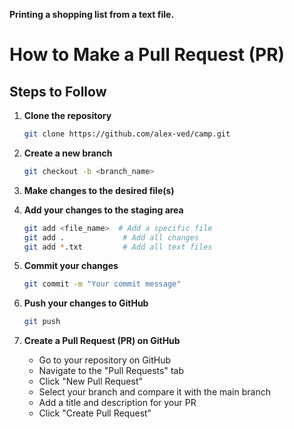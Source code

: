 <b><p> Printing a shopping list from a text file. </p></b>

# How to Make a Pull Request (PR)

## Steps to Follow

1. **Clone the repository**

   ```sh
   git clone https://github.com/alex-ved/camp.git
   ```

2. **Create a new branch**

   ```sh
   git checkout -b <branch_name>
   ```

3. **Make changes to the desired file(s)**

4. **Add your changes to the staging area**

   ```sh
   git add <file_name>  # Add a specific file
   git add .             # Add all changes
   git add *.txt         # Add all text files
   ```

5. **Commit your changes**

   ```sh
   git commit -m "Your commit message"
   ```

6. **Push your changes to GitHub**

   ```sh
   git push
   ```

7. **Create a Pull Request (PR) on GitHub**

   - Go to your repository on GitHub
   - Navigate to the "Pull Requests" tab
   - Click "New Pull Request"
   - Select your branch and compare it with the main branch
   - Add a title and description for your PR
   - Click "Create Pull Request"
